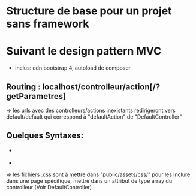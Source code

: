 # Structure de base pour un projet sans framework
# Suivant le design pattern MVC

- inclus: cdn bootstrap 4, autoload de composer

## Routing : localhost/controlleur/action[/?getParametres]
=> les urls avec des controlleurs/actions inexistants redirigeront vers default/default qui correspond à "defaultAction" de "DefaultController"

## Quelques Syntaxes:

 - <form action="/controlleur/action/"></form>
 - <a href="/controlleur/action/?getParametres"></a>

=> les fichiers .css sont à mettre dans "public/assets/css/"
pour les inclure dans une page spécifique, mettre dans un attribut de type array du controlleur (Voir DefaultController)

